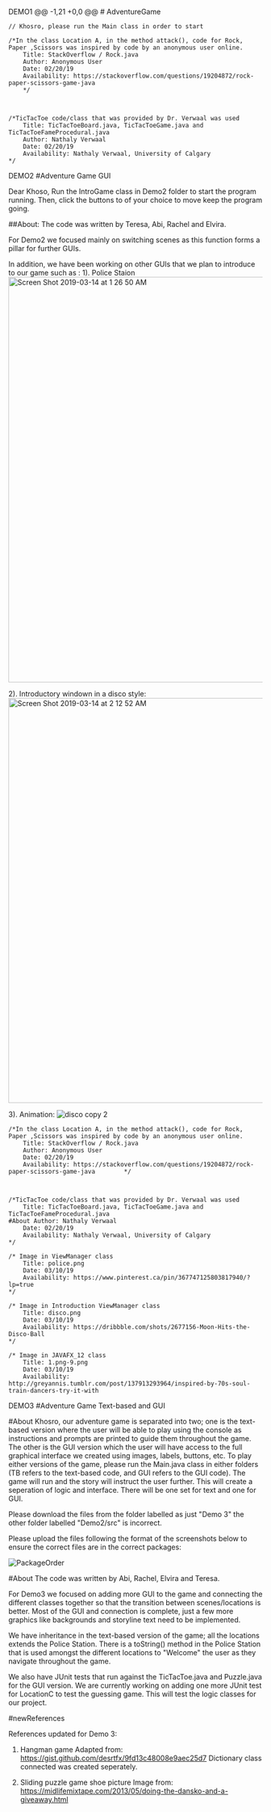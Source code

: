  
 DEMO1
 @@ -1,21 +0,0 @@
	# AdventureGame
	
	// Khosro, please run the Main class in order to start
	
	/*In the class Location A, in the method attack(), code for Rock, Paper ,Scissors was inspired by code by an anonymous user online. 
		Title: StackOverflow / Rock.java
		Author: Anonymous User 
		Date: 02/20/19
		Availability: https://stackoverflow.com/questions/19204872/rock-paper-scissors-game-java
		*/
	
	
	
	/*TicTacToe code/class that was provided by Dr. Verwaal was used
		Title: TicTacToeBoard.java, TicTacToeGame.java and TicTacToeFameProcedural.java 
		Author: Nathaly Verwaal 
		Date: 02/20/19 
		Availability: Nathaly Verwaal, University of Calgary 
	*/


DEMO2
#Adventure Game GUI

Dear Khoso, 
  Run the IntroGame class in Demo2 folder to start the program running. Then, click the buttons to of your choice to move keep the program going.
  

##About:
 The code was written by Teresa, Abi, Rachel and Elvira.
 
 For Demo2 we focused mainly on switching scenes as this function forms a pillar for further GUIs.
 
 In addition, we have been working on other GUIs that we plan to introduce to our game such as :
 1). Police Staion
 <img width="803" alt="Screen Shot 2019-03-14 at 1 26 50 AM" src="https://user-images.githubusercontent.com/41555125/54340519-29181f80-45fd-11e9-8b1f-4ed5eb5aaa75.png">
 
2). Introductory windown in a disco style:
<img width="802" alt="Screen Shot 2019-03-14 at 2 12 52 AM" src="https://user-images.githubusercontent.com/41555125/54341138-b7d96c00-45fe-11e9-9a53-fcd9d63d6c94.png">

3). Animation:
![disco copy 2](https://user-images.githubusercontent.com/41555125/54341384-6d0c2400-45ff-11e9-92cf-67ef833ead5b.png)

	/*In the class Location A, in the method attack(), code for Rock, Paper ,Scissors was inspired by code by an anonymous user online. 
		Title: StackOverflow / Rock.java
		Author: Anonymous User 
		Date: 02/20/19
		Availability: https://stackoverflow.com/questions/19204872/rock-paper-scissors-game-java		*/
	
	
	
	/*TicTacToe code/class that was provided by Dr. Verwaal was used
		Title: TicTacToeBoard.java, TicTacToeGame.java and TicTacToeFameProcedural.java
    #About Author: Nathaly Verwaal 
		Date: 02/20/19 
		Availability: Nathaly Verwaal, University of Calgary 
	*/
	
	/* Image in ViewManager class
		Title: police.png
		Date: 03/10/19
		Availability: https://www.pinterest.ca/pin/367747125803817940/?lp=true
	*/
	
	/* Image in Introduction ViewManager class
		Title: disco.png
		Date: 03/10/19
		Availability: https://dribbble.com/shots/2677156-Moon-Hits-the-Disco-Ball
	*/
	
	/* Image in JAVAFX_12 class
		Title: 1.png-9.png
		Date: 03/10/19
		Availability: http://greyannis.tumblr.com/post/137913293964/inspired-by-70s-soul-train-dancers-try-it-with
	
  
DEMO3
#Adventure Game Text-based and GUI

#About 
Khosro, 
our adventure game is separated into two; one is the text-based version where the user will be able to play using the console as instructions and prompts are printed to guide them throughout the game. The other is the GUI version which the user will have access to the full graphical interface we created using images, labels, buttons, etc. To play either versions of the game, please run the Main.java class in either folders (TB refers to the text-based code, and GUI refers to the GUI code). The game will run and the story will instruct the user further. This will create a seperation of logic and interface. There will be one set for text and one for GUI.

Please download the files from the folder labelled as just "Demo 3" the other folder labelled "Demo2/src" is incorrect.

Please upload the files following the format of the screenshots below to ensure the correct files are in the correct packages:

![PackageOrder](https://user-images.githubusercontent.com/45707735/55197281-b6b84b00-5177-11e9-8318-3a024c429a30.jpg)

#About
The code was written by Abi, Rachel, Elvira and Teresa.

For Demo3 we focused on adding more GUI to the game and connecting the different classes together so that the transition between scenes/locations is better. Most of the GUI and connection is complete, just a few more graphics like backgrounds and storyline text need to be implemented.

We have inheritance in the text-based version of the game; all the locations extends the Police Station. There is a toString() method in the Police Station that is used amongst the different locations to "Welcome" the user as they navigate throughout the game.

We also have JUnit tests that run against the TicTacToe.java and Puzzle.java for the GUI version. We are currently working on adding one more JUnit test for LocationC to test the guessing game. This will test the logic classes for our project.

#newReferences

References updated for Demo 3:

1. Hangman game
Adapted from: https://gist.github.com/desrtfx/9fd13c48008e9aec25d7
Dictionary class connected was created seperately.

2. Sliding puzzle game shoe picture
Image from: https://midlifemixtape.com/2013/05/doing-the-dansko-and-a-giveaway.html










